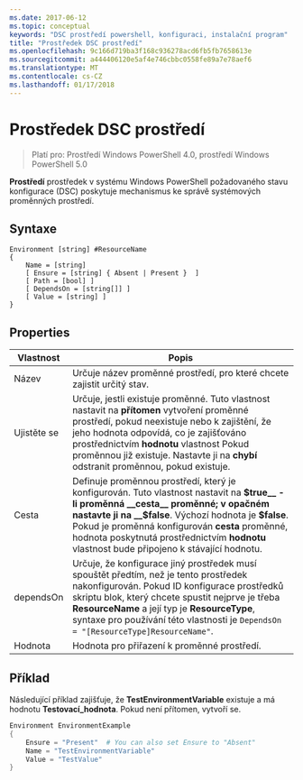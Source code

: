 ```yaml
---
ms.date: 2017-06-12
ms.topic: conceptual
keywords: "DSC prostředí powershell, konfiguraci, instalační program"
title: "Prostředek DSC prostředí"
ms.openlocfilehash: 9c166d719ba3f168c936278acd6fb5fb7658613e
ms.sourcegitcommit: a444406120e5af4e746cbbc0558fe89a7e78aef6
ms.translationtype: MT
ms.contentlocale: cs-CZ
ms.lasthandoff: 01/17/2018
---
```

# <a name="dsc-environment-resource"></a>Prostředek DSC prostředí

> Platí pro: Prostředí Windows PowerShell 4.0, prostředí Windows PowerShell 5.0

__Prostředí__ prostředek v systému Windows PowerShell požadovaného stavu konfigurace (DSC) poskytuje mechanismus ke správě systémových proměnných prostředí.

## <a name="syntax"></a>Syntaxe
``` mof
Environment [string] #ResourceName
{
    Name = [string]
    [ Ensure = [string] { Absent | Present }  ]
    [ Path = [bool] ]
    [ DependsOn = [string[]] ]
    [ Value = [string] ]
}
```

## <a name="properties"></a>Properties

|  Vlastnost  |  Popis   | 
|---|---| 
| Název| Určuje název proměnné prostředí, pro které chcete zajistit určitý stav.| 
| Ujistěte se| Určuje, jestli existuje proměnné. Tuto vlastnost nastavit na __přítomen__ vytvoření proměnné prostředí, pokud neexistuje nebo k zajištění, že jeho hodnota odpovídá, co je zajišťováno prostřednictvím __hodnotu__ vlastnost Pokud proměnnou již existuje. Nastavte ji na __chybí__ odstranit proměnnou, pokud existuje.| 
| Cesta| Definuje proměnnou prostředí, který je konfigurován. Tuto vlastnost nastavit na __$true__ -li proměnná __cesta__ proměnné; v opačném nastavte ji na __$false__. Výchozí hodnota je __$false__. Pokud je proměnná konfigurován __cesta__ proměnné, hodnota poskytnutá prostřednictvím __hodnotu__ vlastnost bude připojeno k stávající hodnotu.| 
| dependsOn | Určuje, že konfigurace jiný prostředek musí spouštět předtím, než je tento prostředek nakonfigurován. Pokud ID konfigurace prostředků skriptu blok, který chcete spustit nejprve je třeba __ResourceName__ a její typ je __ResourceType__, syntaxe pro používání této vlastnosti je `DependsOn = "[ResourceType]ResourceName"`.| 
| Hodnota| Hodnota pro přiřazení k proměnné prostředí.| 

## <a name="example"></a>Příklad

Následující příklad zajišťuje, že __TestEnvironmentVariable__ existuje a má hodnotu __Testovací_hodnota__. Pokud není přítomen, vytvoří se.

```powershell
Environment EnvironmentExample
{
    Ensure = "Present"  # You can also set Ensure to "Absent"
    Name = "TestEnvironmentVariable"
    Value = "TestValue"
}
```

